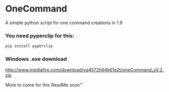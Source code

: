# OneCommand
A simple python script for one command creations in 1.9

### You need pyperclip for this:
```python
pip install pyperclip
```

### Windows .exe download
http://www.mediafire.com/download/vq4572h64k61e2t/oneCommand_v0.2.zip


More to come for this ReadMe soon™
